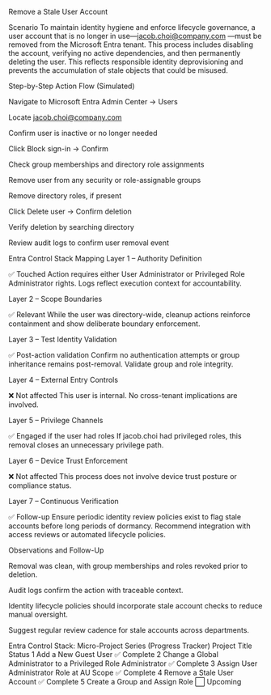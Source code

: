 Remove a Stale User Account

Scenario
To maintain identity hygiene and enforce lifecycle governance, a user account that is no longer in use—jacob.choi@company.com
—must be removed from the Microsoft Entra tenant. This process includes disabling the account, verifying no active dependencies, and then permanently deleting the user. This reflects responsible identity deprovisioning and prevents the accumulation of stale objects that could be misused.

Step-by-Step Action Flow (Simulated)

Navigate to Microsoft Entra Admin Center → Users

Locate jacob.choi@company.com

Confirm user is inactive or no longer needed

Click Block sign-in → Confirm

Check group memberships and directory role assignments

Remove user from any security or role-assignable groups

Remove directory roles, if present

Click Delete user → Confirm deletion

Verify deletion by searching directory

Review audit logs to confirm user removal event

Entra Control Stack Mapping
Layer 1 – Authority Definition

✅ Touched
Action requires either User Administrator or Privileged Role Administrator rights. Logs reflect execution context for accountability.

Layer 2 – Scope Boundaries

✅ Relevant
While the user was directory-wide, cleanup actions reinforce containment and show deliberate boundary enforcement.

Layer 3 – Test Identity Validation

✅ Post-action validation
Confirm no authentication attempts or group inheritance remains post-removal. Validate group and role integrity.

Layer 4 – External Entry Controls

❌ Not affected
This user is internal. No cross-tenant implications are involved.

Layer 5 – Privilege Channels

✅ Engaged if the user had roles
If jacob.choi had privileged roles, this removal closes an unnecessary privilege path.

Layer 6 – Device Trust Enforcement

❌ Not affected
This process does not involve device trust posture or compliance status.

Layer 7 – Continuous Verification

✅ Follow-up
Ensure periodic identity review policies exist to flag stale accounts before long periods of dormancy. Recommend integration with access reviews or automated lifecycle policies.

Observations and Follow-Up

Removal was clean, with group memberships and roles revoked prior to deletion.

Audit logs confirm the action with traceable context.

Identity lifecycle policies should incorporate stale account checks to reduce manual oversight.

Suggest regular review cadence for stale accounts across departments.

Entra Control Stack: Micro-Project Series (Progress Tracker)
Project	Title	Status
1	Add a New Guest User	✅ Complete
2	Change a Global Administrator to a Privileged Role Administrator	✅ Complete
3	Assign User Administrator Role at AU Scope	✅ Complete
4	Remove a Stale User Account	✅ Complete
5	Create a Group and Assign Role	⬜ Upcoming
